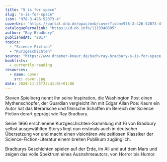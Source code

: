 ```yaml
---
title: "S is for space"
slug: "s-is-for-space"
isbn: "978-3-426-52073-4"
coverUri: "https://portal.dnb.de/opac/mvb/cover?isbn=978-3-426-52073-4"
cataloguePermalink: "https://d-nb.info/1119348005"
author: "Ray Bradbury"
publishedAt: "2017"
topics:
  - "Science Fiction"
  - "Kurzgeschichten"
source: "https://www.droemer-knaur.de/buch/ray-bradbury-s-is-for-space-9783426520734"
booklists:
  - currently-reading
resources:
  - name: cover
    src: cover.jpg
date: 2024-11-25T22:41:01+01:00
---
```

Steven Spielberg nennt ihn seine Inspiration, die Washington Post einen 
Mythenschöpfer, der Guardian vergleicht ihn mit Edgar Allan Poe: Kaum ein 
Autor hat das literarische und filmische Schaffen im Bereich der Science 
Fiction derart geprägt wie Ray Bradbury.

Seine 1966 erschienene Kurzgeschichten-Sammlung mit 16 von Bradbury selbst 
ausgewählten Storys liegt nun erstmals auch in deutscher Übersetzung vor und 
macht einen visionären wie zeitlosen Klassiker der Science-Fiction-Literatur 
einem breiten Publikum zugänglich.

Bradburys Geschichten spielen auf der Erde, im All und auf dem Mars und zeigen 
das volle Spektrum eines Ausnahmeautors, von Horror bis Humor.